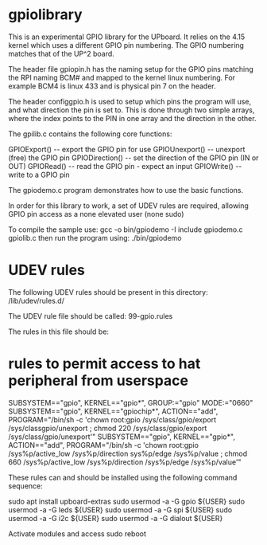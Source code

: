 # gpiolibrary

This is an experimental GPIO library for the UPboard. It relies on the 4.15 kernel which uses a different GPIO pin numbering.  The GPIO numbering matches that of the UP^2 board.

The header file gpiopin.h has the naming setup for the GPIO pins matching the RPI naming BCM# and mapped to the kernel linux numbering.  For example BCM4 is linux 433 and is physical pin 7 on the header.

The header configgpio.h is used to setup which pins the program will use, and what direction the pin is set to. This is done through two simple arrays, where the index points to the PIN in one array and the direction in the other.

The gpilib.c contains the following core functions:

GPIOExport()    -- export the GPIO pin for use
GPIOUnexport()  -- unexport (free) the GPIO pin
GPIODirection() -- set the direction of the GPIO pin (IN or OUT)
GPIORead()      -- read the GPIO pin - expect an input
GPIOWrite()     -- write to a GPIO pin

The gpiodemo.c program demonstrates how to use the basic functions.

In order for this library to work, a set of UDEV rules are required, allowing GPIO pin access as a none elevated user (none sudo)

To compile the sample use:  gcc -o bin/gpiodemo -I include gpiodemo.c gpiolib.c
then run the program using: ./bin/gpiodemo

UDEV rules
==========

The following UDEV rules should be present in this directory:
/lib/udev/rules.d/

The UDEV rule file should be called: 99-gpio.rules

The rules in this file should be:

# rules to permit access to hat peripheral from userspace
SUBSYSTEM=="gpio", KERNEL=="gpio*",     GROUP:="gpio"     MODE:="0660"
SUBSYSTEM=="gpio", KERNEL=="gpiochip*", ACTION=="add", PROGRAM="/bin/sh -c 'chown root:gpio /sys/class/gpio/export /sys/classgpio/unexport ; chmod 220 /sys/class/gpio/export /sys/class/gpio/unexport'"
SUBSYSTEM=="gpio", KERNEL=="gpio*",     ACTION=="add", PROGRAM="/bin/sh -c 'chown root:gpio /sys%p/active_low /sys%p/direction sys%p/edge /sys%p/value ; chmod 660 /sys%p/active_low /sys%p/direction /sys%p/edge /sys%p/value'"

These rules can and should be installed using the following command sequence:

sudo apt install upboard-extras
sudo usermod -a -G gpio ${USER}
sudo usermod -a -G leds ${USER}
sudo usermod -a -G spi ${USER}
sudo usermod -a -G i2c ${USER}
sudo usermod -a -G dialout ${USER}

Activate modules and access
sudo reboot
